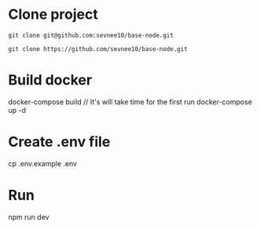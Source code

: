 # Clone project
`git clone git@github.com:sevnee10/base-node.git`

`git clone https://github.com/sevnee10/base-node.git`

# Build docker
docker-compose build // It's will take time for the first run
docker-compose up -d

# Create .env file
cp .env.example .env

# Run
npm run dev
